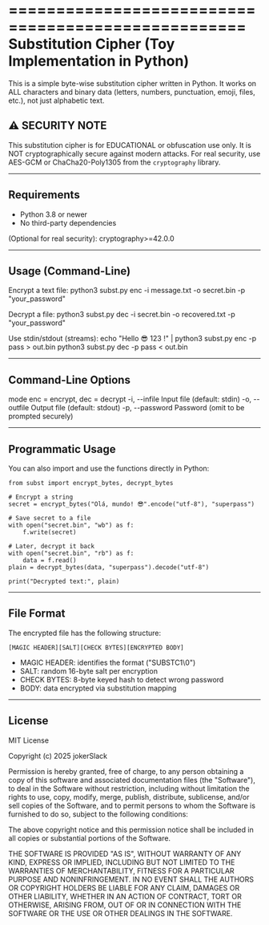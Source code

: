 ===================================================
 Substitution Cipher (Toy Implementation in Python)
===================================================

This is a simple byte-wise substitution cipher written in Python.
It works on ALL characters and binary data (letters, numbers,
punctuation, emoji, files, etc.), not just alphabetic text.

⚠️ SECURITY NOTE
----------------
This substitution cipher is for EDUCATIONAL or obfuscation use only.
It is NOT cryptographically secure against modern attacks.
For real security, use AES-GCM or ChaCha20-Poly1305 from the
`cryptography` library.

---------------------------------------------------
 Requirements
---------------------------------------------------
- Python 3.8 or newer
- No third-party dependencies

(Optional for real security):
    cryptography>=42.0.0

---------------------------------------------------
 Usage (Command-Line)
---------------------------------------------------

Encrypt a text file:
    python3 subst.py enc -i message.txt -o secret.bin -p "your_password"

Decrypt a file:
    python3 subst.py dec -i secret.bin -o recovered.txt -p "your_password"

Use stdin/stdout (streams):
    echo "Hello 😎 123 !" | python3 subst.py enc -p pass > out.bin
    python3 subst.py dec -p pass < out.bin

---------------------------------------------------
 Command-Line Options
---------------------------------------------------
  mode            enc = encrypt, dec = decrypt
  -i, --infile    Input file (default: stdin)
  -o, --outfile   Output file (default: stdout)
  -p, --password  Password (omit to be prompted securely)

---------------------------------------------------
 Programmatic Usage
---------------------------------------------------
You can also import and use the functions directly in Python:

    from subst import encrypt_bytes, decrypt_bytes

    # Encrypt a string
    secret = encrypt_bytes("Olá, mundo! 😎".encode("utf-8"), "superpass")

    # Save secret to a file
    with open("secret.bin", "wb") as f:
        f.write(secret)

    # Later, decrypt it back
    with open("secret.bin", "rb") as f:
        data = f.read()
    plain = decrypt_bytes(data, "superpass").decode("utf-8")

    print("Decrypted text:", plain)

---------------------------------------------------
 File Format
---------------------------------------------------
The encrypted file has the following structure:

    [MAGIC HEADER][SALT][CHECK BYTES][ENCRYPTED BODY]

- MAGIC HEADER:   identifies the format ("SUBSTC1\0")
- SALT:           random 16-byte salt per encryption
- CHECK BYTES:    8-byte keyed hash to detect wrong password
- BODY:           data encrypted via substitution mapping

---------------------------------------------------
 License
---------------------------------------------------
MIT License

Copyright (c) 2025 jokerSlack

Permission is hereby granted, free of charge, to any person obtaining a copy
of this software and associated documentation files (the "Software"), to deal
in the Software without restriction, including without limitation the rights
to use, copy, modify, merge, publish, distribute, sublicense, and/or sell
copies of the Software, and to permit persons to whom the Software is
furnished to do so, subject to the following conditions:

The above copyright notice and this permission notice shall be included in
all copies or substantial portions of the Software.

THE SOFTWARE IS PROVIDED "AS IS", WITHOUT WARRANTY OF ANY KIND, EXPRESS OR
IMPLIED, INCLUDING BUT NOT LIMITED TO THE WARRANTIES OF MERCHANTABILITY,
FITNESS FOR A PARTICULAR PURPOSE AND NONINFRINGEMENT. IN NO EVENT SHALL THE
AUTHORS OR COPYRIGHT HOLDERS BE LIABLE FOR ANY CLAIM, DAMAGES OR OTHER
LIABILITY, WHETHER IN AN ACTION OF CONTRACT, TORT OR OTHERWISE, ARISING FROM,
OUT OF OR IN CONNECTION WITH THE SOFTWARE OR THE USE OR OTHER DEALINGS IN
THE SOFTWARE.
